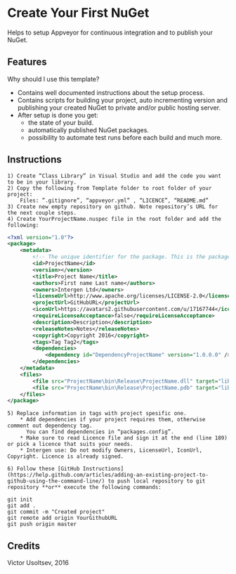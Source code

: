 Create Your First NuGet
=======================

Helps to setup Appveyor for continuous integration and to publish your NuGet.

Features
--------
Why should I use this template?

 - Contains well documented instructions about the setup process.
 - Contains scripts for building your project, auto incrementing version and publishing your created NuGet to private and/or public hosting server.
 - After setup is done you get:
	* the state of your build.
	* automatically published NuGet packages.
	* possibility to automate test runs before each build and much more.


Instructions
-----	
	1) Create “Class Library” in Visual Studio and add the code you want to be in your library.
	2) Copy the following from Template folder to root folder of your project:
		Files: ”.gitignore”, “appveyor.yml” , “LICENCE”, “README.md” 
	3) Create new empty repository on github. Note repository’s URL for the next couple steps.
	4) Create YourProjectName.nuspec file in the root folder and add the following:
```xml
<?xml version="1.0"?>
<package>
    <metadata>
        <!-- The unique identifier for the package. This is the package name that is shown when packages are listed using the Package Manager Console. These are also used when installing a package using the Install-Package command within the Package Manager Console. Package IDs may not contain any spaces or characters that are invalid in an URL. In general, they follow the same rules as .NET namespaces do. So Foo.Bar is a valid ID, Foo! and Foo Bar are not. -->
        <id>ProjectName</id>
        <version></version>
        <title>Project Name</title>
        <authors>First name Last name</authors>
        <owners>Intergen Ltd</owners>
        <licenseUrl>http://www.apache.org/licenses/LICENSE-2.0</licenseUrl>
        <projectUrl>GitHubURL</projectUrl>
        <iconUrl>https://avatars2.githubusercontent.com/u/17167744</iconUrl>
        <requireLicenseAcceptance>false</requireLicenseAcceptance>
        <description>Description</description>
        <releaseNotes>Notes</releaseNotes>
        <copyright>Copyright 2016</copyright>
        <tags>Tag Tag2</tags>
        <dependencies>
            <dependency id="DependencyProjectName" version="1.0.0.0" />
        </dependencies> 
    </metadata>
    <files>
        <file src="ProjectName\bin\Release\ProjectName.dll" target="lib" /> 
        <file src="ProjectName\bin\Release\ProjectName.pdb" target="lib" /> 
    </files>
</package>
```
	5) Replace information in tags with project spesific one.
		* Add dependencies if your project requires them, otherwise comment out dependency tag. 
		  You can find dependencies in “packages.config”. 
		* Make sure to read Licence file and sign it at the end (line 189) or pick a licence that suits your needs.
		* Intergen use: Do not modify Owners, LicenseUrl, IconUrl, Copyright. Licence is already signed.
	
	6) Follow these [GitHub Instructions](https://help.github.com/articles/adding-an-existing-project-to-github-using-the-command-line/) to push local repository to git repository **or** execute the following commands:

```git
git init
git add .
git commit -m "Created project"
git remote add origin YourGithubURL
git push origin master

```



Credits
-------
Victor Usoltsev, 2016
